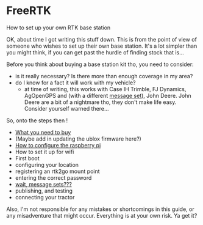 # FreeRTK
How to set up your own RTK base station

OK, about time I got writing this stuff down. This is from the point of view of someone who wishes to set up their own base station. It's a lot simpler than you might think, if you can get past the hurdle of finding stock that is...

Before you think about buying a base station kit tho, you need to consider:
- is it really necessary? Is there more than enough coverage in my area?
- do I know for a fact it will work with my vehicle?
  - at time of writing, this works with Case IH Trimble, FJ Dynamics, AgOpenGPS and (with a different [message set](messagesets.md)), John Deere. John Deere are a bit of a nightmare tho, they don't make life easy. Consider yourself warned there...

So, onto the steps then !

- [What you need to buy](WhatToBuy.md)
- (Maybe add in updating the ublox firmware here?)
- [How to configure the raspberry pi](PiConfiguration.md)
- How to set it up for wifi
- First boot
- configuring your location
- registering an rtk2go mount point
- entering the correct password
- [wait, message sets???](messagesets.md)
- publishing, and testing
- connecting your tractor

Also, I'm not responsible for any mistakes or shortcomings in this guide, or any misadventure that might occur. Everything is at your own risk. Ya get it?